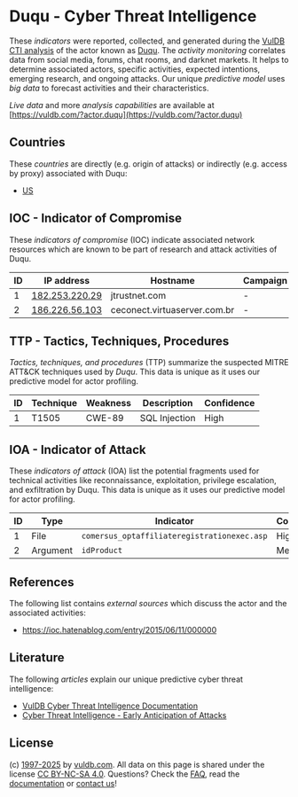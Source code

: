 # Duqu - Cyber Threat Intelligence

These _indicators_ were reported, collected, and generated during the [VulDB CTI analysis](https://vuldb.com/?kb.cti) of the actor known as [Duqu](https://vuldb.com/?actor.duqu). The _activity monitoring_ correlates data from social media, forums, chat rooms, and darknet markets. It helps to determine associated actors, specific activities, expected intentions, emerging research, and ongoing attacks. Our unique _predictive model_ uses _big data_ to forecast activities and their characteristics.

_Live data_ and more _analysis capabilities_ are available at [https://vuldb.com/?actor.duqu](https://vuldb.com/?actor.duqu)

## Countries

These _countries_ are directly (e.g. origin of attacks) or indirectly (e.g. access by proxy) associated with Duqu:

* [US](https://vuldb.com/?country.us)

## IOC - Indicator of Compromise

These _indicators of compromise_ (IOC) indicate associated network resources which are known to be part of research and attack activities of Duqu.

ID | IP address | Hostname | Campaign | Confidence
-- | ---------- | -------- | -------- | ----------
1 | [182.253.220.29](https://vuldb.com/?ip.182.253.220.29) | jtrustnet.com | - | High
2 | [186.226.56.103](https://vuldb.com/?ip.186.226.56.103) | ceconect.virtuaserver.com.br | - | High

## TTP - Tactics, Techniques, Procedures

_Tactics, techniques, and procedures_ (TTP) summarize the suspected MITRE ATT&CK techniques used by _Duqu_. This data is unique as it uses our predictive model for actor profiling.

ID | Technique | Weakness | Description | Confidence
-- | --------- | -------- | ----------- | ----------
1 | T1505 | CWE-89 | SQL Injection | High

## IOA - Indicator of Attack

These _indicators of attack_ (IOA) list the potential fragments used for technical activities like reconnaissance, exploitation, privilege escalation, and exfiltration by Duqu. This data is unique as it uses our predictive model for actor profiling.

ID | Type | Indicator | Confidence
-- | ---- | --------- | ----------
1 | File | `comersus_optaffiliateregistrationexec.asp` | High
2 | Argument | `idProduct` | Medium

## References

The following list contains _external sources_ which discuss the actor and the associated activities:

* https://ioc.hatenablog.com/entry/2015/06/11/000000

## Literature

The following _articles_ explain our unique predictive cyber threat intelligence:

* [VulDB Cyber Threat Intelligence Documentation](https://vuldb.com/?kb.cti)
* [Cyber Threat Intelligence - Early Anticipation of Attacks](https://www.scip.ch/en/?labs.20201022)

## License

(c) [1997-2025](https://vuldb.com/?kb.changelog) by [vuldb.com](https://vuldb.com/?kb.about). All data on this page is shared under the license [CC BY-NC-SA 4.0](https://creativecommons.org/licenses/by-nc-sa/4.0/). Questions? Check the [FAQ](https://vuldb.com/?kb.faq), read the [documentation](https://vuldb.com/?kb) or [contact us](https://vuldb.com/?contact)!
